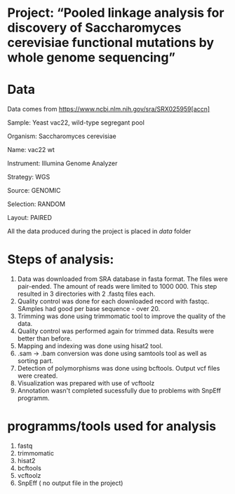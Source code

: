 # Project: “Pooled linkage analysis for discovery of Saccharomyces cerevisiae functional mutations by whole genome sequencing”

# Data
Data comes from https://www.ncbi.nlm.nih.gov/sra/SRX025959[accn]

Sample: Yeast vac22, wild-type segregant pool

Organism: Saccharomyces cerevisiae

Name: vac22 wt

Instrument: Illumina Genome Analyzer

Strategy: WGS

Source: GENOMIC

Selection: RANDOM

Layout: PAIRED

All the data produced during the project is placed in _data_ folder
# Steps of analysis:

1. Data was downloaded from SRA database in fasta format. The files were pair-ended. The amount of reads were limited to 1000 000. This step resulted in 3 directories with 2 .fastq files each. 
2. Quality control was done for each downloaded record with fastqc. SAmples had good per base sequence - over 20.
3. Trimming was done using trimmomatic tool to improve the quality of the data.
4. Quality control was performed again for trimmed data. Results were better than before.
5. Mapping and indexing  was done using hisat2 tool.
6. .sam -> .bam conversion was done using samtools tool as well as sorting part.
7. Detection of polymorphisms was done using bcftools. Output vcf files were created. 
8. Visualization was prepared with use of vcftoolz
9. Annotation wasn't completed sucessfully due to problems with SnpEff programm.

# programms/tools used for analysis
1.  fastq
2.  trimmomatic
3.  hisat2
4.  bcftools
5.  vcftoolz
6.  SnpEff ( no output file in the project)
